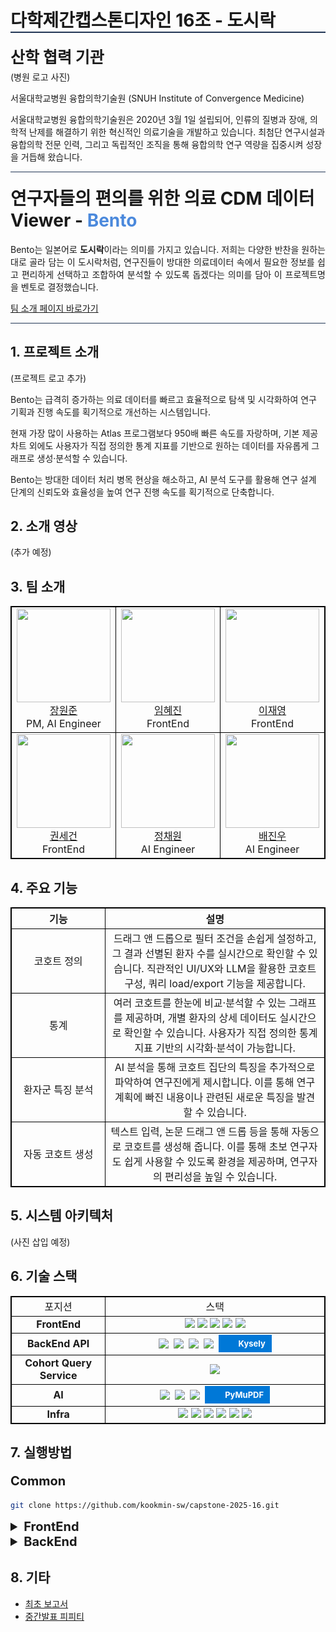 <h1 style="border-bottom: 2px solid #213555">다학제간캡스톤디자인 16조 - 도시락 </h1>

<p style="font-size: 25px; margin: 5px 0px 5px 0px;"><strong>산학 협력 기관</strong></p>
(병원 로고 사진)

서울대학교병원 융합의학기술원 (SNUH Institute of Convergence Medicine)

서울대학교병원 융합의학기술원은 2020년 3월 1일 설립되어, 인류의 질병과 장애, 의학적 난제를 해결하기 위한 혁신적인 의료기술을 개발하고 있습니다. 최첨단 연구시설과 융합의학 전문 인력, 그리고 독립적인 조직을 통해 융합의학 연구 역량을 집중시켜 성장을 거듭해 왔습니다.

<hr/>
<h1 style="margin-top: 20px;"> 연구자들의 편의를 위한 의료 CDM 데이터 Viewer - <span style="color: #4B89DC">Bento</span></h1>

 <p style="text-align:justify;">
  Bento는 일본어로 <strong>도시락</strong>이라는 의미를 가지고 있습니다. 저희는 다양한 반찬을 원하는대로 골라 담는 이 도시락처럼, 연구진들이 방대한 의료데이터 속에서 필요한 정보를 쉽고 편리하게 선택하고 조합하여 분석할 수 있도록 돕겠다는 의미를 담아 이 프로젝트명을 벤토로 결정했습니다.
</p>

<a href="https://kookmin-sw.github.io/capstone-2025-16/">팀 소개 페이지 바로가기</a>

<hr/>

<h2> 1. 프로젝트 소개 </h2>
(프로젝트 로고 추가)

Bento는 급격히 증가하는 의료 데이터를 빠르고 효율적으로 탐색 및 시각화하여 연구 기획과 진행 속도를 획기적으로 개선하는 시스템입니다.

현재 가장 많이 사용하는 Atlas 프로그램보다 950배 빠른 속도를 자랑하며, 기본 제공 차트 외에도 사용자가 직접 정의한 통계 지표를 기반으로 원하는 데이터를 자유롭게 그래프로 생성·분석할 수 있습니다.

Bento는 방대한 데이터 처리 병목 현상을 해소하고, AI 분석 도구를 활용해 연구 설계 단계의 신뢰도와 효율성을 높여 연구 진행 속도를 획기적으로 단축합니다.

## 2. 소개 영상

(추가 예정)

## 3. 팀 소개

<table style="width: 100%; table-layout: fixed;">
  <tr>
    <td>
      <img src="https://github.com/IamWonILuvWon.png" width="150" height="150"/><br/><a href="https://github.com/IamWonILuvWon">장원준</a><br/>PM, AI Engineer
    </td>
    <td>
      <img src="https://github.com/ima9ine4.png" width="150" height="150"/><br/><a 
      href="https://github.com/ima9ine4">임혜진</a><br/>FrontEnd
    </td>
    <td>
      <img src="https://github.com/rktlskan021.png" width="150" height="150"/><br/>
      <a href="https://github.com/rktlskan021">이재영</a><br/>FrontEnd
    </td>
    <td>
      <img src="https://github.com/cg10036.png" width="150" height="150"/><br/><a
      href="https://github.com/cg10036">이수혁</a><br/>BackEnd
    </td>
  </tr>
  <tr>
    <td>
      <img src="https://github.com/honeybugs.png" width="150" height="150"/><br/>
      <a href="https://github.com/honeybugs">권세건</a><br/>FrontEnd
    </td>
    <td>
      <img src="https://github.com/chloebh9.png" width="150" height="150"/><br/>
      <a href="https://github.com/chloebh9">정채원</a><br/>AI Engineer
    </td>
    <td>
      <img src="https://github.com/bgw4399.png" width="150" height="150"/><br/>
      <a href="https://github.com/bgw4399">배진우</a><br/>AI Engineer
    </td>
  </tr>
</table>


## 4. 주요 기능
<table>
  <tr>
    <th width="30%">기능</th>
    <th width="70%">설명</th>
  </tr>
  <tr>
    <td>코호트 정의</td>
    <td>
      드래그 앤 드롭으로 필터 조건을 손쉽게 설정하고, 그 결과 선별된 환자 수를 실시간으로 확인할 수 있습니다. 직관적인 UI/UX와 LLM을 활용한 코호트 구성, 쿼리 load/export 기능을 제공합니다.
    </td>
  </tr>
  <tr>
    <td>통계</td>
    <td>
      여러 코호트를 한눈에 비교·분석할 수 있는 그래프를 제공하며, 개별 환자의 상세 데이터도 실시간으로 확인할 수 있습니다. 사용자가 직접 정의한 통계 지표 기반의 시각화·분석이 가능합니다.
    </td>
  </tr>
  <tr>
    <td>환자군 특징 분석</td>
    <td>
      AI 분석을 통해 코호트 집단의 특징을 추가적으로 파악하여 연구진에게 제시합니다. 이를 통해 연구 계획에 빠진 내용이나 관련된 새로운 특징을 발견할 수 있습니다.
    </td>
  </tr>
  <tr>
    <td>자동 코호트 생성</td>
    <td>
      텍스트 입력, 논문 드래그 앤 드롭 등을 통해 자동으로 코호트를 생성해 줍니다. 이를 통해 초보 연구자도 쉽게 사용할 수 있도록 환경을 제공하며, 연구자의 편리성을 높일 수 있습니다.
    </td>
  </tr>
</table>

## 5. 시스템 아키텍처
(사진 삽입 예정)

## 6. 기술 스택
<table style="width: 100%; table-layout: fixed;">
  <tr>
    <td style="width: 30%">포지션</td>
    <td style="width: 70%">스택</td>
  </tr>
  <tr>
    <td><Strong>FrontEnd</Strong></td>
    <td>
      <img src="https://img.shields.io/badge/SvelteKit-FF3E00?style=for-the-badge&logo=svelte&logoColor=white">
      <img src="https://img.shields.io/badge/TailwindCss-06B6D4?style=for-the-badge&logo=tailwindcss&logoColor=white">
      <img src="https://img.shields.io/badge/D3.js-F9A03C?style=for-the-badge&logo=d3&logoColor=white">
      <img src="https://img.shields.io/badge/TypeScript-3178C6?style=for-the-badge&logo=typescript&logoColor=white">
      <img src="https://img.shields.io/badge/Vite-646CFF?style=for-the-badge&logo=vite&logoColor=white">
    </td>
  </tr>
  <tr>
    <td><Strong>BackEnd API</Strong></td>
    <td>
      <div style="display: flex; align-items: center; justify-content: center; gap: 8px; flex-wrap: wrap;">
        <img src="https://img.shields.io/badge/NestJS-E0234E?style=for-the-badge&logo=nestjs&logoColor=white">
        <img src="https://img.shields.io/badge/ClickHouse-FFCC01?style=for-the-badge&logo=clickhouse&logoColor=white">
        <img src="https://img.shields.io/badge/Swagger-85EA2D?style=for-the-badge&logo=swagger&logoColor=white">
        <img src="https://img.shields.io/badge/Jest-C21325?style=for-the-badge&logo=jest&logoColor=white">
        <div style="
            display: inline-flex; 
            align-items: center; 
            background-color: #0078D7; 
            color: white; 
            padding: 0 10px; 
            height: 28px;
            font-size: 13px; 
            font-weight: bold; 
            text-decoration: none; 
            gap: 6px;">
            <img src="https://kysely.dev/img/logo.svg" style="width: 16px; height: 16px;">
            <span>Kysely</span>
        </div>
      </div>
    </td>
  </tr>
  <tr>
    <td><Strong>Cohort Query Service</Strong></td>
    <td>
      <img src="https://img.shields.io/badge/Express-000000?style=for-the-badge&logo=express&logoColor=white">
    </td>
  </tr>
  <tr>
    <td><Strong>AI</Strong></td>
    <td>
      <div style="display: flex; align-items: center; justify-content: center; gap: 8px; flex-wrap: wrap;">
        <img src="https://img.shields.io/badge/LangChain-1C3C3C?style=for-the-badge&logo=langchain&logoColor=white">
        <img src="https://img.shields.io/badge/OpenAI-412991?style=for-the-badge&logo=openai&logoColor=white">
        <img src="https://img.shields.io/badge/Pandas-150458?style=for-the-badge&logo=pandas&logoColor=white">
        <div style="
            display: inline-flex; 
            align-items: center; 
            background-color: #0078D7; 
            color: white; 
            padding: 0 10px; 
            height: 28px; /* 동일한 높이로 설정 */
            font-size: 13px; 
            font-weight: bold; 
            text-decoration: none; 
            gap: 6px;">
            <img src="https://pymupdf.readthedocs.io/en/latest/_static/sidebar-logo-light.svg" style="width: 16px; height: 16px;">
            <span>PyMuPDF</span>
        </div>
      </div>
    </td>
  </tr>
  <tr>
    <td><Strong>Infra</Strong></td>
    <td>
      <img src="https://img.shields.io/badge/GitHub-181717?style=for-the-badge&logo=github&logoColor=white">
      <img src="https://img.shields.io/badge/git-F05032?style=for-the-badge&logo=git&logoColor=white">
      <img src="https://img.shields.io/badge/dotENV-ECD53F?style=for-the-badge&logo=dotenv&logoColor=white">
      <img src="https://img.shields.io/badge/ESLint-4B32C3?style=for-the-badge&logo=eslint&logoColor=white">
      <img src="https://img.shields.io/badge/Prettier-F7B93E?style=for-the-badge&logo=prettier&logoColor=white">
      <img src="https://img.shields.io/badge/Notion-000000?style=for-the-badge&logo=notion&logoColor=white">
    </td>
  </tr>
</table>

## 7. 실행방법
<p style="font-size: 20px;"><strong>Common</strong></p>

```bash
git clone https://github.com/kookmin-sw/capstone-2025-16.git
```

<details>
  <summary style="font-size: 20px;"><strong>FrontEnd</strong></summary>

  Svelte Package Update
  ```bash
  cd frontend
  npm install
  ```

  Create .env
  ```bash
  vi .env
  API_ADDRESS = Server IP
  :wq
  ```

  Start Project
  ```bash
  npm run dev
  ```
</details>

<details>
  <summary style="font-size: 20px;"><strong>BackEnd</strong></summary>
  
</details>

## 8. 기타
- <a href="/DOCS/인공지능전공_16조_캡스톤디자인 최초계획서.pdf">최초 보고서</a>
- <a href="/DOCS/[최종]16조 중간발표 피피티.pptx">중간발표 피피티</a>

<style>
  table, th, td {
    border: 1px solid black;
    border-collapse: collapse;
    text-align: center;
  }

  h1, h2 {
    border-bottom: none;
    margin: none;
  }

  hr {
    height: 1px;
    background: #213555;
    border: 0;
  }
</style>